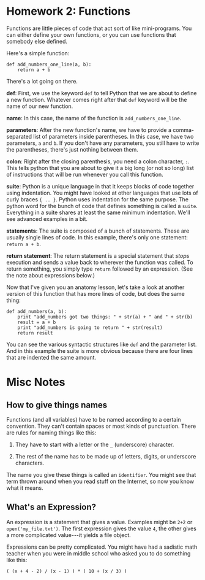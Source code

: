 Homework 2: Functions
=========

Functions are little pieces of code that act sort of like
mini-programs. You can either define your own functions, or you can
use functions that somebody else defined.

Here's a simple function:

	def add_numbers_one_line(a, b):
		return a + b
		
There's a lot going on there. 

__def__: First, we use the keyword `def` to tell Python that we are
about to define a new function. Whatever comes right after that `def`
keyword will be the name of our new function. 

__name__: In this case, the name of the function is
`add_numbers_one_line`.

__parameters__: After the new function's name, we have to provide a
comma-separated list of parameters inside parentheses. In this case,
we have two parameters, `a` and `b`. If you don't have any parameters,
you still have to write the parentheses, there's just nothing between
them.

__colon__: Right after the closing parenthesis, you need a colon
character, `:`.  This tells python that you are about to give it a big
long (or not so long) list of instructions that will be run whenever
you call this function.

__suite__: Python is a unique language in that it keeps blocks of code
together using indentation. You might have looked at other languages
that use lots of curly braces `{ .. }`. Python uses indentation for
the same purpose. The python word for the bunch of code that defines
something is called a `suite`. Everything in a suite shares at least
the same minimum indentation. We'll see advanced examples in a bit.

__statements__: The suite is composed of a bunch of statements. These
are usually single lines of code. In this example, there's only one
statement: `return a + b`.

__return statement__: The return statement is a special statement that
_stops_ execution and sends a value back to wherever the function was
called. To return something, you simply type `return` followed by an
expression. (See the note about expressions below.)

Now that I've given you an anatomy lesson, let's take a look at
another version of this function that has more lines of code, but does
the same thing:

	def add_numbers(a, b):
		print "add_numbers got two things: " + str(a) + " and " + str(b)
		result = a + b
		print "add_numbers is going to return " + str(result)
		return result

You can see the various syntactic structures like `def` and the
parameter list. And in this example the suite is more obvious because
there are four lines that are indented the same amount.

Misc Notes
=========
	
How to give things names
------------

Functions (and all variables) have to be named according to a certain
convention. They can't contain spaces or most kinds of
punctuation. There are rules for naming things like this:

1. They have to start with a letter or the `_` (underscore) character.

2. The rest of the name has to be made up of letters, digits, or
underscore characters.

The name you give these things is called an `identifier`. You might
see that term thrown around when you read stuff on the Internet, so
now you know what it means.

What's an Expression?
--------

An expression is a statement that gives a value. Examples might be
`2+2` or `open('my_file.txt')`. The first expression gives the value
`4`, the other gives a more complicated value---it yields a file
object.

Expressions can be pretty complicated. You might have had a sadistic
math teacher when you were in middle school who asked you to do
something like this:

	( (x + 4 - 2) / (x - 1) ) * ( 10 + (x / 3) )
